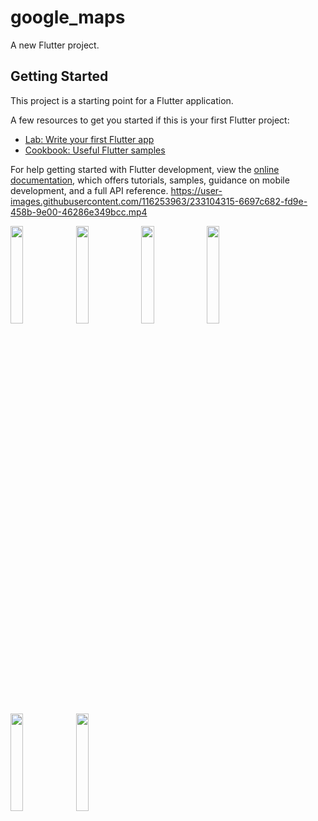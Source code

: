 # google_maps

A new Flutter project.

## Getting Started

This project is a starting point for a Flutter application.

A few resources to get you started if this is your first Flutter project:

- [Lab: Write your first Flutter app](https://docs.flutter.dev/get-started/codelab)
- [Cookbook: Useful Flutter samples](https://docs.flutter.dev/cookbook)

For help getting started with Flutter development, view the
[online documentation](https://docs.flutter.dev/), which offers tutorials,
samples, guidance on mobile development, and a full API reference.
https://user-images.githubusercontent.com/116253963/233104315-6697c682-fd9e-458b-9e00-46286e349bcc.mp4
<p>
<img src = "https://user-images.githubusercontent.com/116253963/233072442-85fabd43-1be7-4f8b-a0da-2a24fae6684a.png" height=20% width=20%>
<img src = "https://user-images.githubusercontent.com/116253963/233072463-cfb393a7-f38c-422e-bc5f-cf56ea35099f.png" height=20% width=20%>
<img src = "https://user-images.githubusercontent.com/116253963/233072480-946b84fe-1e08-4bfb-801f-f244102dc526.png" height=20% width=20%>
<img src = "https://user-images.githubusercontent.com/116253963/233105384-0c254def-a778-4649-8321-762c8997e7da.png" height=20% width=20%>
<img src = "https://user-images.githubusercontent.com/116253963/233105402-580986f3-d49d-4434-8909-42daaf39009d.png" height=20% width=20%>
<img src = "https://user-images.githubusercontent.com/116253963/233105424-41f30f0c-eda4-4606-975e-905361c9b809.png" height=20% width=20%>
</p>
